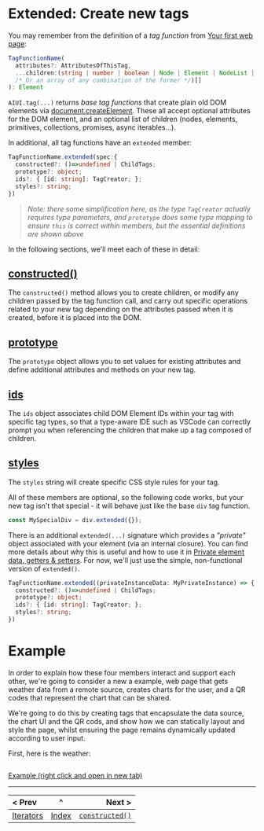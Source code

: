 # Extended: Create new tags

You may remember from the definition of a *tag function* from [Your first web page](./your-first-web-page.md#the-general-function-signature-of-a-tag-creation-function-is):

```typescript
TagFunctionName(
  attributes?: AttributesOfThisTag, 
  ...children:(string | number | boolean | Node | Element | NodeList | HTMLCollection 
  /* Or an array of any combination of the former */)[]
): Element
```

`AIUI.tag(...)` returns *base tag functions* that create plain old DOM elements via [document.createElement](https://developer.mozilla.org/en-US/docs/Web/API/Document/createElement). These all accept optional attributes for the DOM element, and an optional list of children (nodes, elements, primitives, collections, promises, async iterables...).

In additional, all tag functions have an `extended` member:

```typescript
TagFunctionName.extended(spec:{
  constructed?: ()=>undefined | ChildTags;
  prototype?: object;
  ids?: { [id: string]: TagCreator; };
  styles?: string;
})
```

> _Note: there some simplification here, as the type `TagCreator` actually requires type parameters, and `prototype` does some type mapping to ensure `this` is correct within members, but the essential definitions are shown above_

In the following sections, we'll meet each of these in detail:

## [constructed()](./constructed.md) 
The `constructed()` method allows you to create children, or modify any children passed by the tag function call, and carry out specific operations related to your new tag depending on the attributes passed when it is created, before it is placed into the DOM.
## [prototype](./prototype.md) 
The `prototype` object allows you to set values for existing attributes and define additional attributes and methods on your new tag.
## [ids](./ids.md) 
The `ids` object associates child DOM Element IDs within your tag with specific tag types, so that a type-aware IDE such as VSCode can correctly prompt you when referencing the children that make up a tag composed of children.
## [styles](./styles.md) 
The `styles` string will create specific CSS style rules for your tag.

All of these members are optional, so the following code works, but your new tag isn't that special - it will behave just like the base `div` tag function.

```javascript
const MySpecialDiv = div.extended({});
```

There is an additional `extended(...)` signature which provides a _"private"_ object associated with your element (via an internal closure). You can find more details about why this is useful and how to use it in [Private element data, getters & setters](./instance.md). For now, we'll just use the simple, non-functional version of `extended()`.

```typescript
TagFunctionName.extended((privateInstanceData: MyPrivateInstance) => {
  constructed?: ()=>undefined | ChildTags;
  prototype?: object;
  ids?: { [id: string]: TagCreator; };
  styles?: string;
})
```

# Example

In order to explain how these four members interact and support each other, we're going to consider a new a example, web page that gets weather data from a remote source, creates charts for the user, and a QR codes that represent the chart that can be shared.

We're going to do this by creating tags that encapsulate the data source, the chart UI and the QR cods, and show how we can statically layout and style the page, whilst ensuring the page remains dynamically updated according to user input.

First, here is the weather:

```typescript

```

[Example (right click and open in new tab)](https://raw.githack.com/MatAtBread/AI-UI/main/guide/examples/ts/ts-example.html#weather.ts)

____

| < Prev | ^ |  Next > |
|:-------|:-:|--------:|
| [Iterators](./iterators.md) | [Index](./index.md) | [`constructed()`](./constructed.md) |



